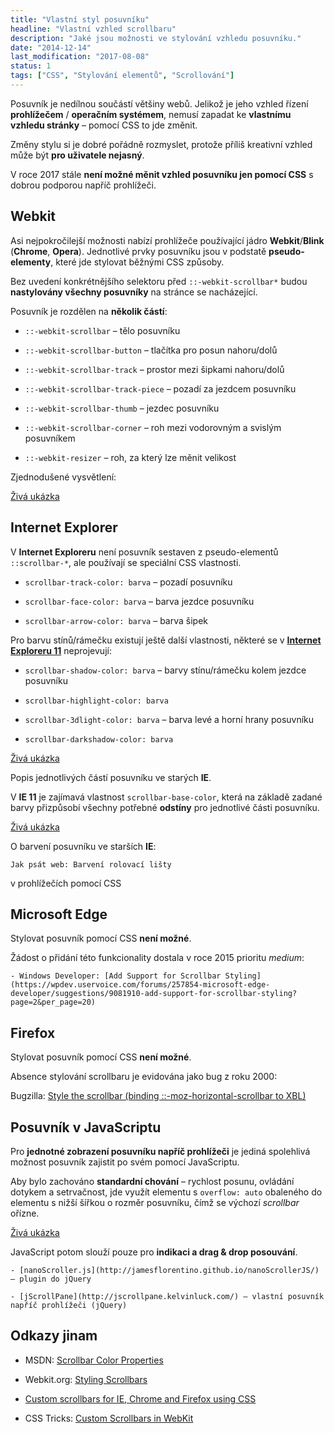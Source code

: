 ```yaml
---
title: "Vlastní styl posuvníku"
headline: "Vlastní vzhled scrollbaru"
description: "Jaké jsou možnosti ve stylování vzhledu posuvníku."
date: "2014-12-14"
last_modification: "2017-08-08"
status: 1
tags: ["CSS", "Stylování elementů", "Scrollování"]
---
```


Posuvník je nedílnou součástí většiny webů. Jelikož je jeho vzhled řízení **prohlížečem** / **operačním systémem**, nemusí zapadat ke **vlastnímu vzhledu stránky** – pomocí CSS to jde změnit.

Změny stylu si je dobré pořádně rozmyslet, protože příliš kreativní vzhled může být **pro uživatele nejasný**.

V roce 2017 stále **není možné měnit vzhled posuvníku jen pomocí CSS** s dobrou podporou napříč prohlížeči.

## Webkit

Asi nejpokročilejší možnosti nabízí prohlížeče používající jádro **Webkit**/**Blink** (**Chrome**, **Opera**). Jednotlivé prvky posuvníku jsou v podstatě **pseudo-elementy**, které jde stylovat běžnými CSS způsoby.

Bez uvedení konkrétnějšího selektoru před `::-webkit-scrollbar*` budou **nastylovány všechny posuvníky** na stránce se nacházející.

Posuvník je rozdělen na **několik částí**:

  - `::-webkit-scrollbar` – tělo posuvníku

  - `::-webkit-scrollbar-button` – tlačítka pro posun nahoru/dolů

  - `::-webkit-scrollbar-track` – prostor mezi šipkami nahoru/dolů

  - `::-webkit-scrollbar-track-piece` – pozadí za jezdcem posuvníku

  - `::-webkit-scrollbar-thumb` – jezdec posuvníku

  - `::-webkit-scrollbar-corner` – roh mezi vodorovným a svislým posuvníkem

  - `::-webkit-resizer` – roh, za který lze měnit velikost

Zjednodušené vysvětlení:

[Živá ukázka](http://kod.djpw.cz/nwib)

## Internet Explorer

V **Internet Exploreru** není posuvník sestaven z pseudo-elementů `::scrollbar-*`, ale používají se speciální CSS vlastnosti.

  - `scrollbar-track-color: barva` – pozadí posuvníku

  - `scrollbar-face-color: barva` – barva jezdce posuvníku

  - `scrollbar-arrow-color: barva` – barva šipek

Pro barvu stínů/rámečku existují ještě další vlastnosti, některé se v [**Internet Exploreru 11**](/ie11) neprojevují:

  - `scrollbar-shadow-color: barva` – barvy stínu/rámečku kolem jezdce posuvníku
      
  - `scrollbar-highlight-color: barva`

  - `scrollbar-3dlight-color: barva` – barva levé a horní hrany posuvníku

  - `scrollbar-darkshadow-color: barva`

[Živá ukázka](http://kod.djpw.cz/pwib)

Popis jednotlivých částí posuvníku ve starých **IE**.

V **IE 11** je zajímavá vlastnost `scrollbar-base-color`, která na základě zadané barvy přizpůsobí všechny potřebné **odstíny** pro jednotlivé části posuvníku.

[Živá ukázka](http://kod.djpw.cz/swib)

O barvení posuvníku ve starších **IE**:

    Jak psát web: Barvení rolovací lišty

v prohlížečích pomocí CSS

## Microsoft Edge

Stylovat posuvník pomocí CSS **není možné**.

Žádost o přidání této funkcionality dostala v roce 2015 prioritu *medium*:

    - Windows Developer: [Add Support for Scrollbar Styling](https://wpdev.uservoice.com/forums/257854-microsoft-edge-developer/suggestions/9081910-add-support-for-scrollbar-styling?page=2&per_page=20)

## Firefox

Stylovat posuvník pomocí CSS **není možné**.

Absence stylování scrollbaru je evidována jako bug z roku 2000:

Bugzilla: [Style the scrollbar (binding ::-moz-horizontal-scrollbar to XBL)](https://bugzilla.mozilla.org/show_bug.cgi?id=77790)

## Posuvník v JavaScriptu

Pro **jednotné zobrazení posuvníku napříč prohlížeči** je jediná spolehlivá možnost posuvník zajistit po svém pomocí JavaScriptu.

Aby bylo zachováno **standardní chování** – rychlost posunu, ovládání dotykem a setrvačnost, jde využít elementu s `overflow: auto` obaleného do elementu s nižší šířkou o rozměr posuvníku, čímž se výchozí *scrollbar* ořízne.

[Živá ukázka](http://kod.djpw.cz/twib)

JavaScript potom slouží pouze pro **indikaci a drag &amp; drop posouvání**.

    - [nanoScroller.js](http://jamesflorentino.github.io/nanoScrollerJS/) – plugin do jQuery

    - [jScrollPane](http://jscrollpane.kelvinluck.com/) – vlastní posuvník napříč prohlížeči (jQuery)

## Odkazy jinam

  - MSDN: [Scrollbar Color Properties](http://samples.msdn.microsoft.com/workshop/samples/author/dhtml/refs/scrollbarColor.htm)

  - Webkit.org: [Styling Scrollbars](https://www.webkit.org/blog/363/styling-scrollbars/)

  - [Custom scrollbars for IE, Chrome and Firefox using CSS](http://codemug.com/html/custom-scrollbars-using-css/)

  - CSS Tricks: [Custom Scrollbars in WebKit](http://css-tricks.com/custom-scrollbars-in-webkit/)